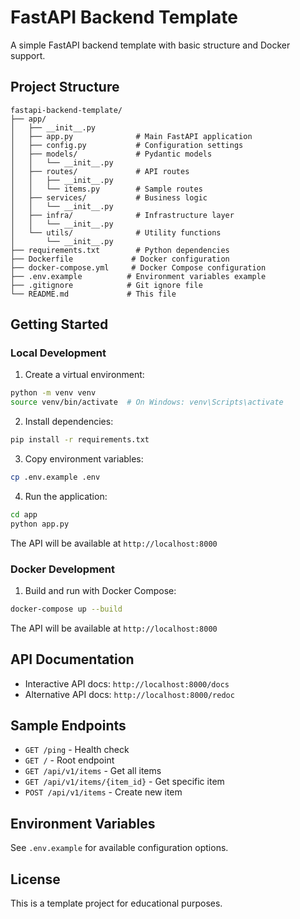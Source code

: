 # FastAPI Backend Template

A simple FastAPI backend template with basic structure and Docker support.

## Project Structure

```
fastapi-backend-template/
├── app/
│   ├── __init__.py
│   ├── app.py              # Main FastAPI application
│   ├── config.py           # Configuration settings
│   ├── models/             # Pydantic models
│   │   └── __init__.py
│   ├── routes/             # API routes
│   │   ├── __init__.py
│   │   └── items.py        # Sample routes
│   ├── services/           # Business logic
│   │   └── __init__.py
│   ├── infra/              # Infrastructure layer
│   │   └── __init__.py
│   └── utils/              # Utility functions
│       └── __init__.py
├── requirements.txt        # Python dependencies
├── Dockerfile             # Docker configuration
├── docker-compose.yml     # Docker Compose configuration
├── .env.example          # Environment variables example
├── .gitignore            # Git ignore file
└── README.md             # This file
```

## Getting Started

### Local Development

1. Create a virtual environment:
```bash
python -m venv venv
source venv/bin/activate  # On Windows: venv\Scripts\activate
```

2. Install dependencies:
```bash
pip install -r requirements.txt
```

3. Copy environment variables:
```bash
cp .env.example .env
```

4. Run the application:
```bash
cd app
python app.py
```

The API will be available at `http://localhost:8000`

### Docker Development

1. Build and run with Docker Compose:
```bash
docker-compose up --build
```

The API will be available at `http://localhost:8000`

## API Documentation

- Interactive API docs: `http://localhost:8000/docs`
- Alternative API docs: `http://localhost:8000/redoc`

## Sample Endpoints

- `GET /ping` - Health check
- `GET /` - Root endpoint
- `GET /api/v1/items` - Get all items
- `GET /api/v1/items/{item_id}` - Get specific item
- `POST /api/v1/items` - Create new item

## Environment Variables

See `.env.example` for available configuration options.

## License

This is a template project for educational purposes.